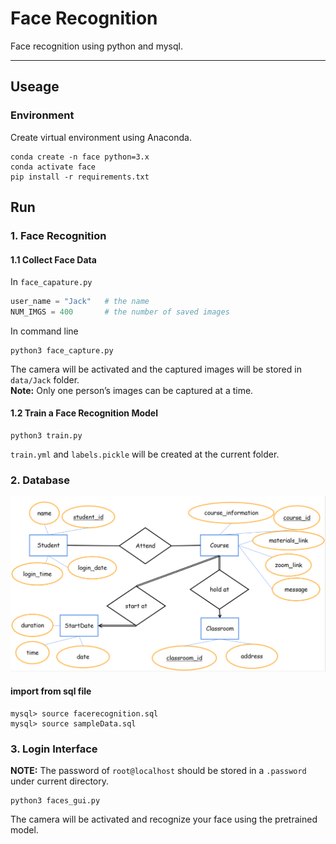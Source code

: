 # Face Recognition

Face recognition using python and mysql.

*******

## Useage

### Environment

Create virtual environment using Anaconda.

```shell
conda create -n face python=3.x
conda activate face
pip install -r requirements.txt
```


## Run

### 1. Face Recognition

#### 1.1 Collect Face Data

In `face_capature.py`

```python
user_name = "Jack"   # the name
NUM_IMGS = 400       # the number of saved images
```

In command line

```shell
python3 face_capture.py
```
The camera will be activated and the captured images will be stored in `data/Jack` folder.      
**Note:** Only one person’s images can be captured at a time.

#### 1.2 Train a Face Recognition Model
```shell
python3 train.py
```
`train.yml` and `labels.pickle` will be created at the current folder.



### 2. Database

![ER-diagram](ER-diagram.png)

#### import from sql file

```mysql
mysql> source facerecognition.sql
mysql> source sampleData.sql
```


### 3. Login Interface
**NOTE:** The password of `root@localhost` should be stored in a `.password` under current directory.

```shell
python3 faces_gui.py
```

The camera will be activated and recognize your face using the pretrained model.    
